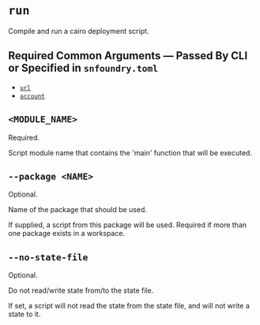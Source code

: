 # `run`
Compile and run a cairo deployment script.

## Required Common Arguments — Passed By CLI or Specified in `snfoundry.toml`

* [`url`](../common.md#--url--u-rpc_url)
* [`account`](../common.md#--account--a-account_name)

## `<MODULE_NAME>`
Required.

Script module name that contains the 'main' function that will be executed.

## `--package <NAME>`
Optional.

Name of the package that should be used.

If supplied, a script from this package will be used. Required if more than one package exists in a workspace.

## `--no-state-file`
Optional.

Do not read/write state from/to the state file.

If set, a script will not read the state from the state file, and will not write a state to it. 

